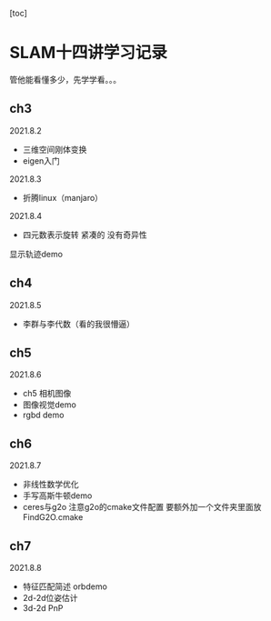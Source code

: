[toc]

# SLAM十四讲学习记录

管他能看懂多少，先学学看。。。

## ch3

2021.8.2

- 三维空间刚体变换
- eigen入门

2021.8.3

- 折腾linux（manjaro）

2021.8.4

- 四元数表示旋转 紧凑的 没有奇异性

显示轨迹demo

## ch4

2021.8.5
- 李群与李代数（看的我很懵逼）

## ch5

2021.8.6
- ch5 相机图像
- 图像视觉demo
- rgbd demo



## ch6

2021.8.7

- 非线性数学优化
- 手写高斯牛顿demo
- ceres与g2o 注意g2o的cmake文件配置 要额外加一个文件夹里面放FindG2O.cmake

## ch7

2021.8.8

- 特征匹配简述 orbdemo
- 2d-2d位姿估计 
- 3d-2d PnP
